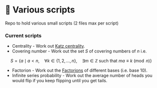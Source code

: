 # 📃 Various scripts

Repo to hold various small scripts (2 files max per script)

### Current scripts

- Centrality - Work out <a href="https://en.wikipedia.org/wiki/Katz_centrality" >Katz centrality</a>.
- Covering number - Work out the set $S$ of covering numbers of $n$ i.e.  
```math
S = \left\{ a \mid a < n, \quad \forall k \in \{1, 2, \dots, n\}, \quad \exists m \in \mathbb{Z} \text{ such that } ma \equiv k \pmod{n} \right\}
```
- Factorion - Work out the <a href="https://en.wikipedia.org/wiki/Factorion" >Factorions</a> of different bases (i.e. base 10).
- Infinite series probability - Work out the average number of heads you would flip if you keep flipping until you get tails.